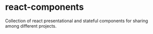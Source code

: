 # react-components
Collection of react presentational and stateful components for sharing among different projects.
